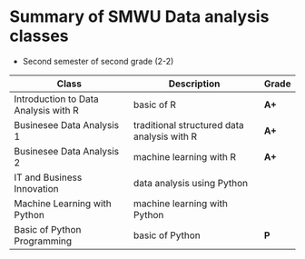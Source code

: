 # Summary of SMWU Data analysis classes  
- Second semester of second grade (2-2)  

| Class | Description | Grade |
| ------ | ------ | ------ | 
| Introduction to Data Analysis with R | basic of R | **A+** |
| Businesee Data Analysis 1 | traditional structured data analysis with R | **A+** |
| Businesee Data Analysis 2 | machine learning with R | **A+** |
| IT and Business Innovation | data analysis using Python| |
| Machine Learning with Python | machine learning with Python |
| Basic of Python Programming | basic of Python | **P** |
